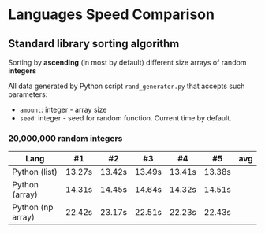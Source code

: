 # Languages Speed Comparison

## Standard library sorting algorithm
Sorting by **ascending** (in most by default) different size arrays of random **integers**

All data generated by Python script `rand_generator.py` that accepts such parameters:
- `amount`: integer - array size
- `seed`: integer - seed for random function. Current time by default.

### 20,000,000 random integers
Lang|#1|#2|#3|#4|#5|avg
---|---|---|---|---|---|---
Python (list)|13.27s|13.42s|13.49s|13.41s|13.38s|
Python (array)|14.31s|14.45s|14.64s|14.32s|14.51s|
Python (np array)|22.42s|23.17s|22.51s|22.23s|22.43s|